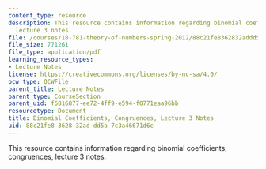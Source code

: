 ```yaml
---
content_type: resource
description: This resource contains information regarding binomial coefficients, congruences,
  lecture 3 notes.
file: /courses/18-781-theory-of-numbers-spring-2012/88c21fe8362832addd5a7c3a46671d6c_MIT18_781S12_lec3.pdf
file_size: 771261
file_type: application/pdf
learning_resource_types:
- Lecture Notes
license: https://creativecommons.org/licenses/by-nc-sa/4.0/
ocw_type: OCWFile
parent_title: Lecture Notes
parent_type: CourseSection
parent_uid: f6816877-ee72-4ff9-e594-f0771eaa96bb
resourcetype: Document
title: Binomial Coefficients, Congruences, Lecture 3 Notes
uid: 88c21fe8-3628-32ad-dd5a-7c3a46671d6c
---
```

This resource contains information regarding binomial coefficients, congruences, lecture 3 notes.